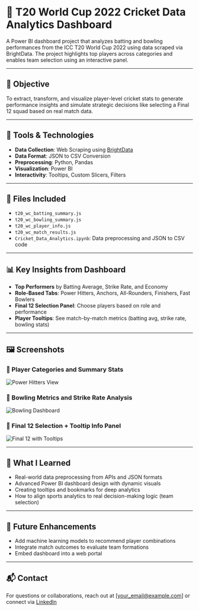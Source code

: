 # 🏏 T20 World Cup 2022 Cricket Data Analytics Dashboard

A Power BI dashboard project that analyzes batting and bowling performances from the ICC T20 World Cup 2022 using data scraped via BrightData. The project highlights top players across categories and enables team selection using an interactive panel.

---

## 📌 Objective

To extract, transform, and visualize player-level cricket stats to generate performance insights and simulate strategic decisions like selecting a Final 12 squad based on real match data.

---

## 🔧 Tools & Technologies

- **Data Collection**: Web Scraping using [BrightData](https://brightdata.com)
- **Data Format**: JSON to CSV Conversion
- **Preprocessing**: Python, Pandas
- **Visualization**: Power BI
- **Interactivity**: Tooltips, Custom Slicers, Filters

---

## 📂 Files Included

- `t20_wc_batting_summary.js`
- `t20_wc_bowling_summary.js`
- `t20_wc_player_info.js`
- `t20_wc_match_results.js`
- `Cricket_Data_Analytics.ipynb`: Data preprocessing and JSON to CSV code

---

## 📊 Key Insights from Dashboard

- **Top Performers** by Batting Average, Strike Rate, and Economy
- **Role-Based Tabs**: Power Hitters, Anchors, All-Rounders, Finishers, Fast Bowlers
- **Final 12 Selection Panel**: Choose players based on role and performance
- **Player Tooltips**: See match-by-match metrics (batting avg, strike rate, bowling stats)

---

## 🖼️ Screenshots

### 📌 Player Categories and Summary Stats  
![Power Hitters View](Images/Screenshot_2025-03-26_195755.png)

### 📌 Bowling Metrics and Strike Rate Analysis  
![Bowling Dashboard](Images/Screenshot_2025-03-26_195824.png)

### 📌 Final 12 Selection + Tooltip Info Panel  
![Final 12 with Tooltips](Images/Screenshot_2025-03-26_195950.png)

---

## 🧠 What I Learned

- Real-world data preprocessing from APIs and JSON formats  
- Advanced Power BI dashboard design with dynamic visuals  
- Creating tooltips and bookmarks for deep analytics  
- How to align sports analytics to real decision-making logic (team selection)

---

## 🚀 Future Enhancements

- Add machine learning models to recommend player combinations  
- Integrate match outcomes to evaluate team formations  
- Embed dashboard into a web portal

---

## 📬 Contact

For questions or collaborations, reach out at [your_email@example.com] or connect via [LinkedIn](https://linkedin.com/in/yourname)

